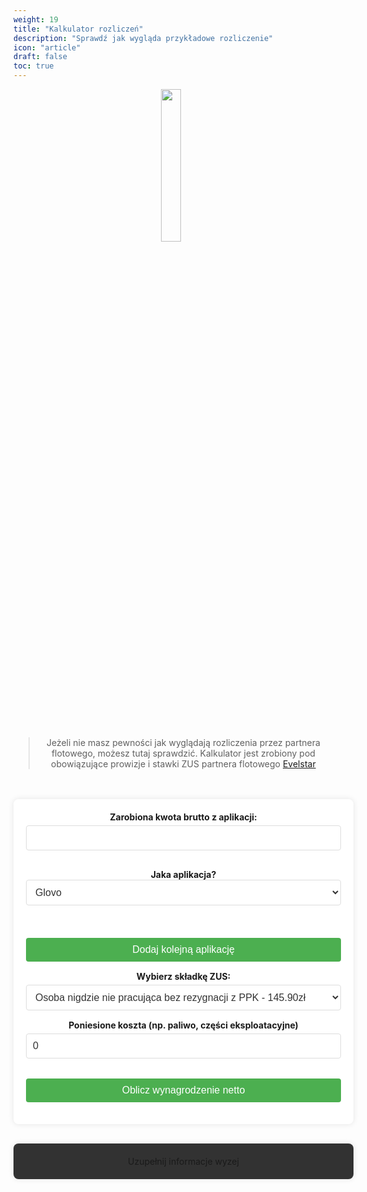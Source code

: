 ```yaml
---
weight: 19
title: "Kalkulator rozliczeń"
description: "Sprawdź jak wygląda przykładowe rozliczenie"
icon: "article"
draft: false
toc: true
---
```


<center><img src="https://evelstar.com/wp-content/uploads/2021/05/Zasob-3LOGO-WHITE.png" width="25%"></center>

<br><br>
<center>

> Jeżeli nie masz pewności jak wyglądają rozliczenia przez partnera flotowego, możesz tutaj sprawdzić. Kalkulator jest zrobiony pod obowiązujące prowizje i stawki ZUS  partnera flotowego [Evelstar](https://evelstar.com/)

<br>
<br>

<style>


         #calculator {
            border-radius: 8px;
            padding: 20px;
            max-width: 600px;
            width: 100%;
            box-shadow: 0 0 10px rgba(0, 0, 0, 0.1);
        }

        #results {
            border-radius: 8px;
            padding: 20px;
            max-width: 600px;
            width: 100%;
            box-shadow: 0 0 10px rgba(0, 0, 0, 0.1);
            background-color: rgba(50,50,50, 1);
        }

        #calculator label {
            display: block;
            margin-bottom: 5px;
            font-weight: bold;
        }

        #calculator input, #calculator select, #calculator button {
            width: 100%;
            padding: 10px;
            margin-bottom: 15px;
            border: 1px solid;
            border-radius: 4px;
            font-size: 16px;
        }

        #calculator button {
            border: none;
            cursor: pointer;
            transition: background-color 0.3s ease;
        }

        .application {
            margin-bottom: 20px;
        }

        .application div {
            margin-bottom: 15px;
        }

        .student {
            display: none; /* ukryty element, zakładam, że zostanie użyty w kodzie JavaScript */
        }

        /* Jasny motyw */
        @media (prefers-color-scheme: light) {
            #calculator {
                background-color: #ffffff;
            }
            #calculator input, #calculator select {
                border-color: #ddd;
                background-color: #ffffff;
                color: #333;
            }
            #calculator button {
                background-color: #4CAF50;
                color: #ffffff;
            }
            #calculator button:hover {
                background-color: #45a049;
            }
        }

        /* Ciemny motyw */
        @media (prefers-color-scheme: dark) {
            #calculator {
                background-color: #1e1e1e;
            }
            #calculator input, #calculator select {
                border-color: #333;
                background-color: #2c2c2c;
                color: #e0e0e0;
            }
            #calculator button {
                background-color: #4CAF50;
                color: #ffffff;
            }
            #calculator button:hover {
                background-color: #45a049;
            }
        }
 </style>

<script>
document.addEventListener("DOMContentLoaded", () => {
    const calculatorForm = document.getElementById("calculator");
    const addApplicationBtn = document.getElementById("addApplication");
    const applicationsContainer = document.getElementById("applications");
    const isStudentCheckbox = document.getElementById("isStudent");
    const zusOptions = document.getElementById("zusOptions");
    const resultsDiv = document.getElementById("results");
    const alertDiv = document.getElementById("alert");
    const costsDiv = document.getElementsByName("costsVal")[0];
    

    addApplicationBtn.addEventListener("click", () => {
        const newApplication = document.createElement("div");
        newApplication.classList.add("application");
        newApplication.innerHTML = `
        <div class="application">
        <div>
        <label for="brutto">Zarobiona kwota brutto z aplikacji:</label>
        <input type="number" name="brutto" step="0.01" required>
        </div>
        <div>
        <label for="appName" class="vattext">Jaka aplikacja?<label>
                    <select name="appName" id="applicationName" required>
                        <option value="Glovo">Glovo</option>
                        <option value="Wolt">Wolt</option>
                        <option value="Uber Eats">Uber Eats</option>
                        <option value="Bolt Food">Bolt Food</option>
                        <option value="Stuart">Stuart</option>
                        <option value="Szama Express">Szama Express</option>
                    </select>
        </div>
        </div>
        `;
        applicationsContainer.appendChild(newApplication);
    });

    isStudentCheckbox.addEventListener("change", () => {
        if (isStudentCheckbox.checked) {
            zusOptions.setAttribute("hidden", true);
        } else {
            zusOptions.removeAttribute("hidden");
        }
    });

    calculatorForm.addEventListener("submit", (event) => {
        event.preventDefault();
        const bruttoInputs = calculatorForm.querySelectorAll('input[name="brutto"]');
        const zusValue = parseFloat(calculatorForm.querySelector("#zus").value);
      
        let totalBrutto = 0;
        let zus = 0;
        let prowizja = 0;
        let ryczalt = 0;
        let netto = 0;
        let vat = 0;
        let additionalCosts = 0;
        let vatCosts = parseFloat(costsDiv.value);
      
        const appSelects = applicationsContainer.querySelectorAll('select[name="appName"]');
        const appNames = [];
        appSelects.forEach((select) => {
          appNames.push(select.value);
        });
      
        bruttoInputs.forEach((input, index) => {
          const appName = appNames[index];
      
          if (appName === "Uber Eats" || appName === "Bolt Food") {
            vat += parseFloat(input.value) * 0.23 / 1.23;
          }
          if (appName === "Glovo") {
            additionalCosts = 4.92;
          }
      
          totalBrutto += parseFloat(input.value);
        });
      
        prowizja = bruttoInputs.length * 30;
      
        if (!isStudentCheckbox.checked) {
          zus = zusValue;
        }
      
        netto = totalBrutto - vat - prowizja - zus - additionalCosts;

          // Obliczanie ryczałtu
       if (!isStudentCheckbox.checked) {
           if (netto <= 0)
               ryczalt = 0;
            else if(zus==0)
                ryczalt = 0;
           else {
               if (vatCosts > 0) {
                   netto = netto - vatCosts;
               }
               ryczalt = netto * 0.085;
           }
           }
      
        const wynagrodzenieNetto = netto - ryczalt;
      
        resultsDiv.innerHTML = `
        <h2 style="color:green;"> Twoje rozliczenie: </h2> 

          <p>Suma zarobków brutto: ${totalBrutto.toFixed(2)} zł</p>
          <p>Odliczony podatek VAT: ${vat.toFixed(2)} zł</p>
          <p>Koszty aplikacji: ${additionalCosts.toFixed(2)} zł</p>
          <p>Prowizja za ${bruttoInputs.length} źródeł dochodu: ${prowizja.toFixed(2)} zł</p>
          <p>Składka ZUS: ${zus.toFixed(2)} zł - pobierana RAZ na MIESIĄC!</p>
          <p>Faktury: ${vatCosts.toFixed(2)} zł </p>
          <p>Ryczałt: ${ryczalt.toFixed(2)} zł - musisz go samodzielnie opłacić do urzędu skarbowego.</p>
          <p><strong>Wynagrodzenie netto: ${wynagrodzenieNetto.toFixed(2)} zł</strong></p>
        `;

        if (vatCosts > 0) {
            resultsDiv.innerHTML += '<p><strong>Twój podatek dochodowy jest niższy, ponieważ wpisałeś kwotę w poniesione koszta - w praktyce to oznacza, że gdy np. kupujesz klocki hamulcowe do roweru to należy wziąć fakturę VAT na spółkę Evelstar, wgrać ją do panelu i pomniejsza Ci to podatek do zapałaty</strong></p>';
            let without = (netto + vatCosts) * 0.085;
            resultsDiv.innerHTML += `<p>Bez tego zapłacił byś podatku: ${without.toFixed(2)} zł. </p>
            
            `;
        }

        if(wynagrodzenieNetto.toFixed(2) < 0){
            alertDiv.innerHTML = `<br>
            {{% alert context="danger" %}}

            W przypadku takiego rozliczenia pojawia się sytuacja kiedy twoje saldo jest na minusie. W takim wypadku przy następnym rozliczeniu ta kwota zostanie rozliczona. 
        
            <br>

           <strong>Dlatego zachęcamy aby ustawić sobie częstotliwość rozliczeń na miesięczne bądź NA ŻĄDANIE</strong>

            <br>

            Unikniemy wtedy sytuacji, że zawieziemy np. na Uberze dwa zamówienia i nie wystarczy na pokrycie prowizji partnera.

            {{% /alert %}}
            `
        }

      })})
</script>
 <main>
        <form id="calculator">
            <div id="applications">
                <div class="application">
                    <div class="application">
                    <div>
                    <label for="brutto">Zarobiona kwota brutto z aplikacji:</label>
                    <input type="number" name="brutto" step="0.01" required>
                    </div>
                    <div>
                    <label for="appName" class="vattext">Jaka aplikacja?<label>
                    <select name="appName" id="applicationName" required>
                        <option value="Glovo">Glovo</option>
                        <option value="Wolt">Wolt</option>
                        <option value="Uber Eats">Uber Eats</option>
                        <option value="Bolt Food">Bolt Food</option>
                        <option value="Stuart">Stuart</option>
                        <option value="Szama Express">Szama Express</option>
                    </select>
                    </div>
                    </div>
                </div>
            </div><br>
            <button type="button" id="addApplication">Dodaj kolejną aplikację</button>
            <div class="student" style="width: 50%;">
                <label for="isStudent" class="studentLabel"> </label>
                <input type="hidden" name="isStudent" id="isStudent">
            </div>
            <div id="zusOptions">
                <label for="zus">Wybierz składkę ZUS:</label>
                <select name="zus" id="zus">
                    <option value="0" disabled>------- Osoby powyżej 26 lat --------</option>
                    <option value="145.90">Osoba nigdzie nie pracująca bez rezygnacji z PPK - 145.90zł</option>
                    <option value="135.40">Osoba nigdzie nie pracująca po rezygnacji z PPK - 135.40zł</option>
                    <option value="56.00">Osoba pracująca</option>
                    <option value="0" disabled>------- Osoby PONIŻEJ 26 lat --------</option>
                    <option value="119.90">Osoba nigdzie nie pracująca bez rezygnacji z PPK - 119.90zł</option>
                    <option value="109.40">Osoba nigdzie nie pracująca po rezygnacji z PPK - 109.40zł</option>
                    <option value="27.00">Osoba pracująca - 27.00zł</option>
                    <option value="0.00">Student, uczeń - 0.00zł</option>
                </select>
            </div>
            <div id="costs">
            <label for="costs"><b>Poniesione koszta (np. paliwo, części eksploatacyjne)</b></label>
            <input type="number" name="costsVal" step="0.01" value="0" required>
            </div>
            <br>
            <button type="submit">Oblicz wynagrodzenie netto</button>
        </form>
<br>

  <div id="results">Uzupełnij informacje wyzej</div>

  <div id="alert"></div>

 </main>



   <div class="footer">

</div>
</center>